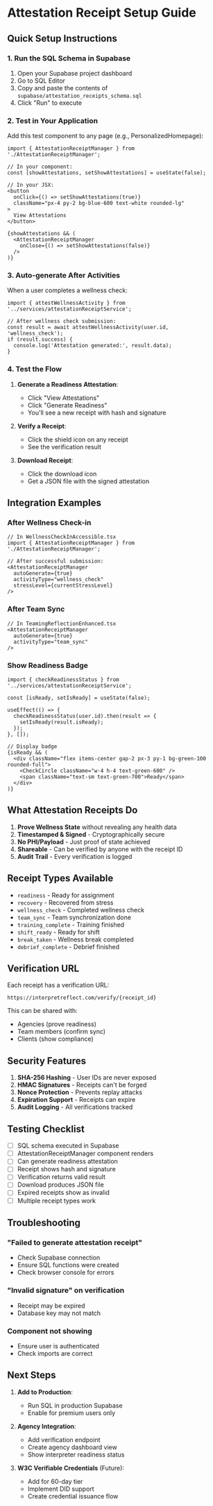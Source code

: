 # Attestation Receipt Setup Guide

## Quick Setup Instructions

### 1. Run the SQL Schema in Supabase

1. Open your Supabase project dashboard
2. Go to SQL Editor
3. Copy and paste the contents of `supabase/attestation_receipts_schema.sql`
4. Click "Run" to execute

### 2. Test in Your Application

Add this test component to any page (e.g., PersonalizedHomepage):

```tsx
import { AttestationReceiptManager } from './AttestationReceiptManager';

// In your component:
const [showAttestations, setShowAttestations] = useState(false);

// In your JSX:
<button
  onClick={() => setShowAttestations(true)}
  className="px-4 py-2 bg-blue-600 text-white rounded-lg"
>
  View Attestations
</button>

{showAttestations && (
  <AttestationReceiptManager
    onClose={() => setShowAttestations(false)}
  />
)}
```

### 3. Auto-generate After Activities

When a user completes a wellness check:

```tsx
import { attestWellnessActivity } from '../services/attestationReceiptService';

// After wellness check submission:
const result = await attestWellnessActivity(user.id, 'wellness_check');
if (result.success) {
  console.log('Attestation generated:', result.data);
}
```

### 4. Test the Flow

1. **Generate a Readiness Attestation**:
   - Click "View Attestations"
   - Click "Generate Readiness"
   - You'll see a new receipt with hash and signature

2. **Verify a Receipt**:
   - Click the shield icon on any receipt
   - See the verification result

3. **Download Receipt**:
   - Click the download icon
   - Get a JSON file with the signed attestation

## Integration Examples

### After Wellness Check-in

```tsx
// In WellnessCheckInAccessible.tsx
import { AttestationReceiptManager } from './AttestationReceiptManager';

// After successful submission:
<AttestationReceiptManager
  autoGenerate={true}
  activityType="wellness_check"
  stressLevel={currentStressLevel}
/>
```

### After Team Sync

```tsx
// In TeamingReflectionEnhanced.tsx
<AttestationReceiptManager
  autoGenerate={true}
  activityType="team_sync"
/>
```

### Show Readiness Badge

```tsx
import { checkReadinessStatus } from '../services/attestationReceiptService';

const [isReady, setIsReady] = useState(false);

useEffect(() => {
  checkReadinessStatus(user.id).then(result => {
    setIsReady(result.isReady);
  });
}, []);

// Display badge
{isReady && (
  <div className="flex items-center gap-2 px-3 py-1 bg-green-100 rounded-full">
    <CheckCircle className="w-4 h-4 text-green-600" />
    <span className="text-sm text-green-700">Ready</span>
  </div>
)}
```

## What Attestation Receipts Do

1. **Prove Wellness State** without revealing any health data
2. **Timestamped & Signed** - Cryptographically secure
3. **No PHI/Payload** - Just proof of state achieved
4. **Shareable** - Can be verified by anyone with the receipt ID
5. **Audit Trail** - Every verification is logged

## Receipt Types Available

- `readiness` - Ready for assignment
- `recovery` - Recovered from stress
- `wellness_check` - Completed wellness check
- `team_sync` - Team synchronization done
- `training_complete` - Training finished
- `shift_ready` - Ready for shift
- `break_taken` - Wellness break completed
- `debrief_complete` - Debrief finished

## Verification URL

Each receipt has a verification URL:
```
https://interpretreflect.com/verify/{receipt_id}
```

This can be shared with:
- Agencies (prove readiness)
- Team members (confirm sync)
- Clients (show compliance)

## Security Features

1. **SHA-256 Hashing** - User IDs are never exposed
2. **HMAC Signatures** - Receipts can't be forged
3. **Nonce Protection** - Prevents replay attacks
4. **Expiration Support** - Receipts can expire
5. **Audit Logging** - All verifications tracked

## Testing Checklist

- [ ] SQL schema executed in Supabase
- [ ] AttestationReceiptManager component renders
- [ ] Can generate readiness attestation
- [ ] Receipt shows hash and signature
- [ ] Verification returns valid result
- [ ] Download produces JSON file
- [ ] Expired receipts show as invalid
- [ ] Multiple receipt types work

## Troubleshooting

### "Failed to generate attestation receipt"
- Check Supabase connection
- Ensure SQL functions were created
- Check browser console for errors

### "Invalid signature" on verification
- Receipt may be expired
- Database key may not match

### Component not showing
- Ensure user is authenticated
- Check imports are correct

## Next Steps

1. **Add to Production**:
   - Run SQL in production Supabase
   - Enable for premium users only

2. **Agency Integration**:
   - Add verification endpoint
   - Create agency dashboard view
   - Show interpreter readiness status

3. **W3C Verifiable Credentials** (Future):
   - Add for 60-day tier
   - Implement DID support
   - Create credential issuance flow